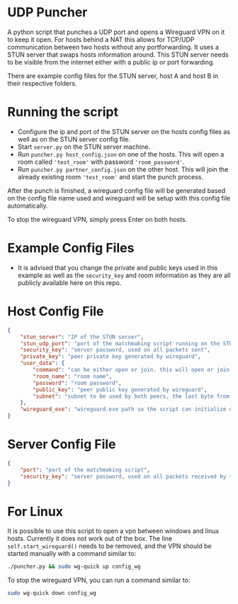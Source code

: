 # UDP Puncher
A python script that punches a UDP port and opens a Wireguard VPN on it to keep it open. For hosts behind a NAT this allows for TCP/UDP communication between two hosts without any portforwarding. It uses a STUN server that swaps hosts information around. This STUN server needs to be visible from the internet either with a public ip or port forwarding.

There are example config files for the STUN server, host A and host B in their respective folders.

# Running the script
- Configure the ip and port of the STUN server on the hosts config files as well as on the STUN server config file.
- Start `server.py` on the STUN server machine.
- Run `puncher.py host_config.json` on one of the hosts. This will open a room called `'test_room'` with password `'room_password'`.
- Run `puncher.py partner_config.json` on the other host. This will join the already existing room `'test_room'` and start the punch process.

After the punch is finished, a wireguard config file will be generated based on the config file name used and wireguard will be setup with this config file automatically.

To stop the wireguard VPN, simply press Enter on both hosts.

# Example Config Files
- It is advised that you change the private and public keys used in this example as well as the `security_key` and room information as they are all publicly available here on this repo.

# Host Config File
```json
{
	"stun_server": "IP of the STUN server",
	"stun_udp_port": "port of the matchmaking script running on the STUN server",
	"security_key": "server password, used on all packets sent",
	"private_key": "peer private key generated by wireguard",
	"user_data": {
		"command": "can be either open or join. this will open or join a room in the matchmaking server",
		"room_name": "room name",
		"password": "room password",
		"public_key": "peer public key generated by wireguard",
		"subnet": "subnet to be used by both peers, the last byte from the ip should be an @ which will be replaced by either 1 or 2 for each peer eg: 10.100.100.@/24"
	},
	"wireguard_exe": "wireguard.exe path so the script can initialize or finalize the vpn"
}
```

# Server Config File
```json
{
    "port": "port of the matchmaking script",
    "security_key": "server password, used on all packets received by the hosts"
}
```

# For Linux
It is possible to use this script to open a vpn between windows and linux hosts. Currently it does not work out of the box. The line `self.start_wireguard()` needs to be removed, and the VPN should be started manually with a command similar to:
```bash
./puncher.py && sudo wg-quick up config_wg
```
To stop the wireguard VPN, you can run a command similar to:
```bash
sudo wg-quick down config_wg
```
